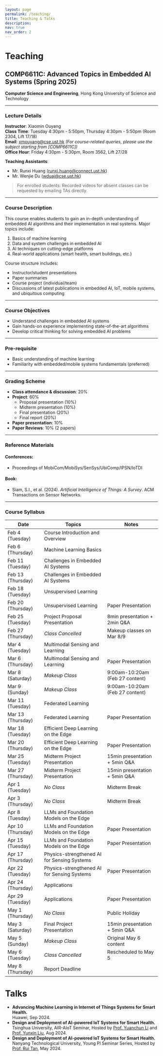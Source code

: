 ```yaml
---
layout: page
permalink: /teaching/
title: Teaching & Talks
description: 
nav: true
nav_order: 2
---
```


# Teaching
## COMP6611C: Advanced Topics in Embedded AI Systems (Spring 2025)  
**Computer Science and Engineering**, Hong Kong University of Science and Technology  

---

### Lecture Details
**Instructor**: Xiaomin Ouyang  
**Class Time**: Tuesday 4:30pm - 5:50pm, Thursday 4:30pm - 5:50pm (Room 2304, Lift 17/18)  
**Email**: [xmouyang@cse.ust.hk](mailto:xmouyang@cse.ust.hk) *(For course-related queries, please use the subject starting from [COMP6611C])*  
**Office Hour**: Friday 4:30pm - 5:30pm, Room 3562, Lift 27/28  

**Teaching Assistants**:  
- Mr. Runxi Huang ([runxi.huang@connect.ust.hk](mailto:runxi.huang@connect.ust.hk))  
- Mr. Wenjie Du ([wduaj@cse.ust.hk](mailto:wduaj@cse.ust.hk))  

> For enrolled students: Recorded videos for absent classes can be requested by emailing TAs directly.

---

### Course Description
This course enables students to gain an in-depth understanding of embedded AI algorithms and their implementation in real systems. Major topics include:  
1. Basics of machine learning  
2. Data and system challenges in embedded AI  
3. AI techniques on cutting-edge platforms  
4. Real-world applications (smart health, smart buildings, etc.)  

Course structure includes:  
- Instructor/student presentations  
- Paper summaries  
- Course project (individual/team)  
- Discussions of latest publications in embedded AI, IoT, mobile systems, and ubiquitous computing  

---

### Course Objectives
- Understand challenges in embedded AI systems  
- Gain hands-on experience implementing state-of-the-art algorithms  
- Develop critical thinking for solving embedded AI problems  

---

### Pre-requisite
- Basic understanding of machine learning  
- Familiarity with embedded/mobile systems fundamentals (preferred)  

---

### Grading Scheme
- **Class attendance & discussion**: 20%  
- **Project**: 60%  
  - Proposal presentation (10%)  
  - Midterm presentation (10%)  
  - Final presentation (20%)  
  - Final report (20%)  
- **Paper presentation**: 10%  
- **Paper Reviews**: 10% (2 papers)  

---

### Reference Materials
#### Conferences:
- Proceedings of MobiCom/MobiSys/SenSys/UbiComp/IPSN/IoTDI  

#### Book:
- Siam, S.I., et al. (2024). *Artificial Intelligence of Things: A Survey*. ACM Transactions on Sensor Networks.

---

### Course Syllabus

| Date                 | Topics                                   | Notes                         |
|----------------------|------------------------------------------|-------------------------------|
| Feb 4 (Tuesday)      | Course Introduction and Overview         |                               |
| Feb 6 (Thursday)     | Machine Learning Basics                  |                               |
| Feb 11 (Tuesday)     | Challenges in Embedded AI Systems        |                               |
| Feb 13 (Thursday)    | Challenges in Embedded AI Systems        |                               |
| Feb 18 (Tuesday)     | Unsupervised Learning                    |                               |
| Feb 20 (Thursday)    | Unsupervised Learning                    | Paper Presentation            |
| Feb 25 (Tuesday)     | Project Proposal Presentation            | 8min presentation + 2min Q&A  |
| Feb 27 (Thursday)    | *Class Cancelled*                        | Makeup classes on Mar 8/9      |
| Mar 4 (Tuesday)      | Multimodal Sensing and Learning          |                               |
| Mar 6 (Thursday)     | Multimodal Sensing and Learning          | Paper Presentation            |
| Mar 8 (Saturday)     | *Makeup Class*                           | 9:00am-10:20am (Feb 27 content)|
| Mar 9 (Sunday)       | *Makeup Class*                           | 9:00am-10:20am (Feb 27 content)|
| Mar 11 (Tuesday)     | Federated Learning                       |                               |
| Mar 13 (Thursday)    | Federated Learning                       | Paper Presentation            |
| Mar 18 (Tuesday)     | Efficient Deep Learning on the Edge      |                               |
| Mar 20 (Thursday)    | Efficient Deep Learning on the Edge      | Paper Presentation            |
| Mar 25 (Tuesday)     | Midterm Project Presentation             | 15min presentation + 5min Q&A |
| Mar 27 (Thursday)    | Midterm Project Presentation             | 15min presentation + 5min Q&A |
| Apr 1 (Tuesday)      | *No Class*                               | Midterm Break                 |
| Apr 3 (Thursday)     | *No Class*                               | Midterm Break                 |
| Apr 8 (Tuesday)      | LLMs and Foundation Models on the Edge   |                               |
| Apr 10 (Thursday)    | LLMs and Foundation Models on the Edge   | Paper Presentation            |
| Apr 15 (Tuesday)     | LLMs and Foundation Models on the Edge   | Paper Presentation            |
| Apr 17 (Thursday)    | Physics-strengthened AI for Sensing Systems |                          |
| Apr 22 (Tuesday)     | Physics-strengthened AI for Sensing Systems | Paper Presentation         |
| Apr 24 (Thursday)    | Applications                             |                               |
| Apr 29 (Tuesday)     | Applications                             | Paper Presentation            |
| May 1 (Thursday)     | *No Class*                               | Public Holiday                |
| May 3 (Saturday)     | Final Project Presentation               | 15min presentation + 5min Q&A |
| May 5 (Sunday)       | *Makeup Class*                           | Original May 6 content        |
| May 6 (Tuesday)      | *Class Cancelled*                        | Rescheduled to May 5          |
| May 8 (Thursday)     | Report Deadline                          |                               |


# Talks
- **Advancing Machine Learning in Internet of Things Systems for Smart Health.**\
Huawei, Sep 2024.
- **Design and Deployment of AI-powered IoT Systems for Smart Health.**\
Tsinghua University, AIR-AIoT Seminar, Hosted by <a href="https://yuanchun-li.github.io/">Prof. Yuanchun Li</a> and <a href="https://yunxinliu.github.io/">Prof. Yunxin Liu</a>, Aug 2024.
- **Design and Deployment of AI-powered IoT Systems for Smart Health.**\
Nanyang Technological University, Young PI Seminar Series, Hosted by <a href="https://personal.ntu.edu.sg/tanrui/">Prof. Rui Tan</a>, May 2024.

